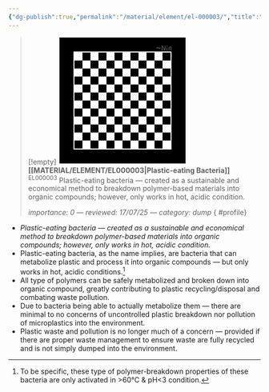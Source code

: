 ```yaml
---
{"dg-publish":true,"permalink":"/material/element/el-000003/","title":"Plastic-eating Bacteria","tags":["-element","-todo/icon"]}
---
```


>[!empty]
> ![RESOURCE/ASSET/OTHER/PlaceholderIcon.png|icon](/img/user/RESOURCE/ASSET/OTHER/PlaceholderIcon.png) <b class="title">[[MATERIAL/ELEMENT/EL000003\|Plastic-eating Bacteria]]</b> <sup class="title">EL000003</sup> <b> </b>
> Plastic-eating bacteria — created as a sustainable and economical method to breakdown polymer-based materials into organic compounds; however, only works in hot, acidic condition.
> 
> <i class="small">importance: 0 — reviewed: 17/07/25 — category: dump</i>
{ #profile}


- *Plastic-eating bacteria — created as a sustainable and economical method to breakdown polymer-based materials into organic compounds; however, only works in hot, acidic condition.*
- Plastic-eating bacteria, as the name implies, are bacteria that can metabolize plastic and process it into organic compounds — but only works in hot, acidic conditions.[^1]
- All type of polymers can be safely metabolized and broken down into organic compound, greatly contributing to plastic recycling/disposal and combating waste pollution.
- Due to bacteria being able to actually metabolize them — there are minimal to no concerns of uncontrolled plastic breakdown nor pollution of microplastics into the environment.
- Plastic waste and pollution is no longer much of a concern — provided if there are proper waste management to ensure waste are fully recycled and is not simply dumped into the environment.

[^1]: To be specific, these type of polymer-breakdown properties of these bacteria are only activated in >60°C & pH<3 condition.
